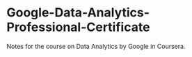 # Google-Data-Analytics-Professional-Certificate
Notes for the course on Data Analytics by Google in Coursera. 
